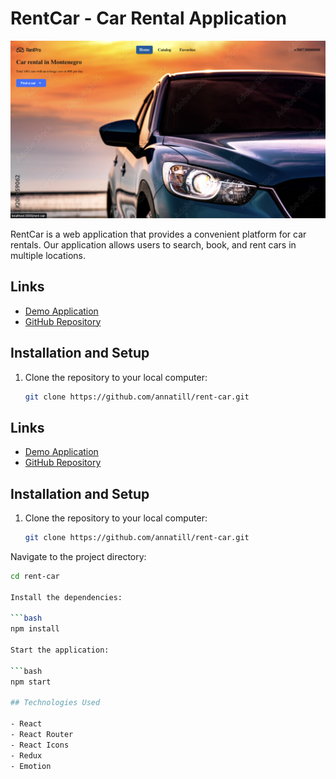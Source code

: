 # RentCar - Car Rental Application

![Example screenshot of your application]('../../src/images/Screenshot%202023-09-19%20at%2022.54.59.png)

RentCar is a web application that provides a convenient platform for car
rentals. Our application allows users to search, book, and rent cars in multiple
locations.

## Links

- [Demo Application](https://annatill.github.io/rent-car/)
- [GitHub Repository](https://github.com/annatill/rent-car)

## Installation and Setup

1. Clone the repository to your local computer:

   ```bash
   git clone https://github.com/annatill/rent-car.git
   ```

## Links

- [Demo Application](https://annatill.github.io/rent-car/)
- [GitHub Repository](https://github.com/annatill/rent-car)

## Installation and Setup

1. Clone the repository to your local computer:

   ```bash
   git clone https://github.com/annatill/rent-car.git
   ```

Navigate to the project directory:

````bash
cd rent-car

Install the dependencies:

```bash
npm install

Start the application:

```bash
npm start

## Technologies Used

- React
- React Router
- React Icons
- Redux
- Emotion


````
